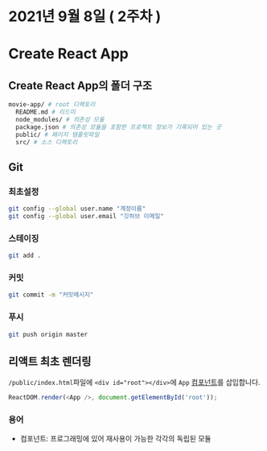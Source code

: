 # 2021년 9월 8일 ( 2주차 )

# Create React App

## Create React App의 폴더 구조

```bash
movie-app/ # root 디렉토리
  README.md # 리드미
  node_modules/ # 의존성 모듈
  package.json # 의존성 모듈을 포함한 프로젝트 정보가 기록되어 있는 곳
  public/ # 페이지 템플릿파일
  src/ # 소스 디렉토리
```

## Git

### 최초설정

```bash
git config --global user.name "계정이름"
git config --global user.email "깃허브 이메일"
```

### 스테이징

```bash
git add .
```

### 커밋

```bash
git commit -m "커밋메시지"
```

### 푸시

```bash
git push origin master
```

## 리액트 최초 렌더링

`/public/index.html`파일에 `<div id="root"></div>`에 `App` [컴포넌트](./#용어)를 삽입합니다.

```javascript
ReactDOM.render(<App />, document.getElementById('root'));
```

### 용어

- 컴포넌트: 프로그래밍에 있어 재사용이 가능한 각각의 독립된 모듈

